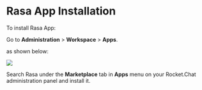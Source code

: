 # Rasa App Installation

To install Rasa App:

Go to **Administration** > **Workspace** > **Apps**.

as shown below:

![](<../../../../../.gitbook/assets/2021-11-20\_23-29-48 (1) (1) (1) (1) (12) (10) (1) (1) (1) (1) (1) (59).png>)

Search Rasa under the **Marketplace** tab in **Apps** menu on your Rocket.Chat administration panel and install it.
